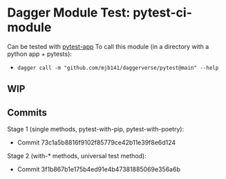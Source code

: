# Dagger Module Test: pytest-ci-module

Can be tested with [pytest-app](https://github.com/mjb141/pytest-app)
To call this module (in a directory with a python app + pytests):

* `dagger call -m "github.com/mjb141/daggerverse/pytest@main" --help`

## WIP

## Commits

Stage 1 (single methods, pytest-with-pip, pytest-with-poetry): 
  - Commit 73c1a5b8816f9102f85779ce42b11e39f8e6d124

Stage 2 (with-* methods, universal test method):
  - Commit 3f1b867b1e175b4ed91e4b47381885069e356a6b
